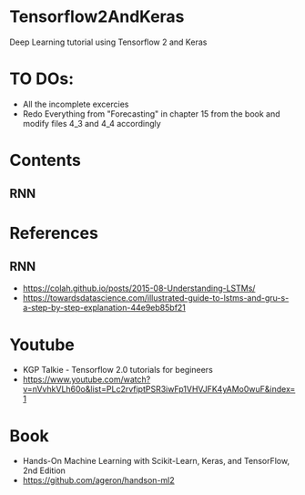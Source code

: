 # Tensorflow2AndKeras
Deep Learning tutorial using Tensorflow 2 and Keras

# TO DOs:
- All the incomplete excercies
- Redo Everything from "Forecasting" in chapter 15 from the book and modify files 4_3 and 4_4 accordingly

# Contents
## RNN

# References
## RNN
- https://colah.github.io/posts/2015-08-Understanding-LSTMs/
- https://towardsdatascience.com/illustrated-guide-to-lstms-and-gru-s-a-step-by-step-explanation-44e9eb85bf21

# Youtube
- KGP Talkie - Tensorflow 2.0 tutorials for begineers
- https://www.youtube.com/watch?v=nVvhkVLh60o&list=PLc2rvfiptPSR3iwFp1VHVJFK4yAMo0wuF&index=1

# Book
- Hands-On Machine Learning with Scikit-Learn, Keras, and TensorFlow, 2nd Edition
- https://github.com/ageron/handson-ml2
